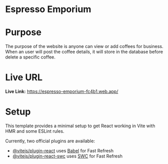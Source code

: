 # Espresso Emporium

# Purpose

The purpose of the website is anyone can view or add coffees for business. When an user will post the coffee details, it will store in the database before delete a specific coffee.

# Live URL

<b>Live Link:</b> https://espresso-emporium-fc4b1.web.app/

# Setup

This template provides a minimal setup to get React working in Vite with HMR and some ESLint rules.

Currently, two official plugins are available:

- [@vitejs/plugin-react](https://github.com/vitejs/vite-plugin-react/blob/main/packages/plugin-react/README.md) uses [Babel](https://babeljs.io/) for Fast Refresh
- [@vitejs/plugin-react-swc](https://github.com/vitejs/vite-plugin-react-swc) uses [SWC](https://swc.rs/) for Fast Refresh